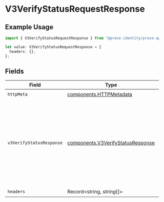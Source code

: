 # V3VerifyStatusRequestResponse

## Example Usage

```typescript
import { V3VerifyStatusRequestResponse } from "@prove-identity/prove-api/models/operations";

let value: V3VerifyStatusRequestResponse = {
  headers: {},
};
```

## Fields

| Field                                                                                                                                                          | Type                                                                                                                                                           | Required                                                                                                                                                       | Description                                                                                                                                                    | Example                                                                                                                                                        |
| -------------------------------------------------------------------------------------------------------------------------------------------------------------- | -------------------------------------------------------------------------------------------------------------------------------------------------------------- | -------------------------------------------------------------------------------------------------------------------------------------------------------------- | -------------------------------------------------------------------------------------------------------------------------------------------------------------- | -------------------------------------------------------------------------------------------------------------------------------------------------------------- |
| `httpMeta`                                                                                                                                                     | [components.HTTPMetadata](../../models/components/httpmetadata.md)                                                                                             | :heavy_check_mark:                                                                                                                                             | N/A                                                                                                                                                            |                                                                                                                                                                |
| `v3VerifyStatusResponse`                                                                                                                                       | [components.V3VerifyStatusResponse](../../models/components/v3verifystatusresponse.md)                                                                         | :heavy_minus_sign:                                                                                                                                             | Successful Request                                                                                                                                             | {<br/>"evaluation": {<br/>"key": "{}"<br/>},<br/>"identityId": "498ce2a7-a7c1-48aa-8bd3-77621f780919",<br/>"success": "true",<br/>"possessionResult": "true",<br/>"verifyResult": "true"<br/>} |
| `headers`                                                                                                                                                      | Record<string, *string*[]>                                                                                                                                     | :heavy_check_mark:                                                                                                                                             | N/A                                                                                                                                                            |                                                                                                                                                                |